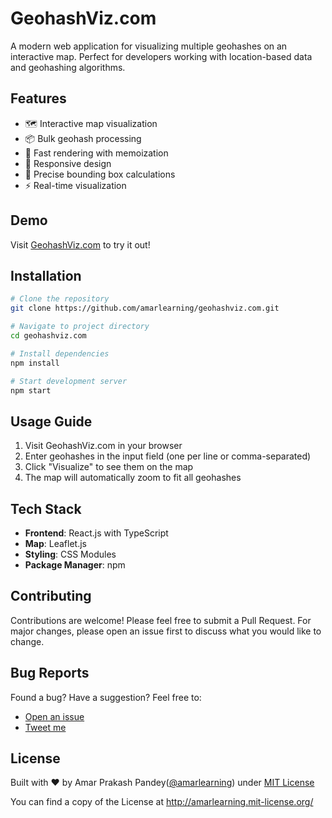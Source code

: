 # GeohashViz.com

A modern web application for visualizing multiple geohashes on an interactive map. Perfect for developers working with location-based data and geohashing algorithms.

## Features

- 🗺️ Interactive map visualization
- 📦 Bulk geohash processing
- 🚀 Fast rendering with memoization
- 📱 Responsive design
- 🎯 Precise bounding box calculations
- ⚡ Real-time visualization

## Demo

Visit [GeohashViz.com](https://geohashviz.com) to try it out!

## Installation

```bash
# Clone the repository
git clone https://github.com/amarlearning/geohashviz.com.git

# Navigate to project directory
cd geohashviz.com

# Install dependencies
npm install

# Start development server
npm start
```

## Usage Guide

1. Visit GeohashViz.com in your browser
2. Enter geohashes in the input field (one per line or comma-separated)
3. Click "Visualize" to see them on the map
4. The map will automatically zoom to fit all geohashes

## Tech Stack

- **Frontend**: React.js with TypeScript
- **Map**: Leaflet.js
- **Styling**: CSS Modules
- **Package Manager**: npm

## Contributing

Contributions are welcome! Please feel free to submit a Pull Request. For major changes, please open an issue first to discuss what you would like to change.

## Bug Reports

Found a bug? Have a suggestion? Feel free to:

- [Open an issue](https://github.com/amarlearning/geohashviz.com/issues)
- [Tweet me](https://twitter.com/iamarpandey)

## License

Built with ♥ by Amar Prakash Pandey([@amarlearning](http://github.com/amarlearning)) under [MIT License](http://amarlearning.mit-license.org/)

You can find a copy of the License at http://amarlearning.mit-license.org/